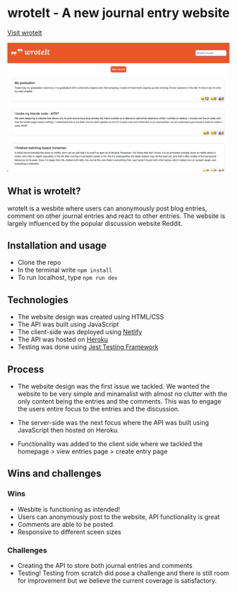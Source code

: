 # wroteIt - A new journal entry website
[Visit wroteIt](https://resilient-frangipane-39c540.netlify.app/)

<img src="/images/wroteIt.png">

## What is wroteIt?
wroteIt is a wesbite where users can anonymously post blog entries, comment on other journal entries and react to other entries. The website is largely influenced by the popular discussion website Reddit.

## Installation and usage
* Clone the repo
* In the terminal write `npm install`
* To run localhost, type `npm run dev`

## Technologies
* The website design was created using HTML/CSS
* The API was built using JavaScript
* The client-side was deployed using [Netlify](https://resilient-frangipane-39c540.netlify.app/)
* The API was hosted on [Heroku](https://wrote-it-babole.herokuapp.com/)
* Testing was done using [Jest Testing Framework](https://jestjs.io/)

## Process
* The website design was the first issue we tackled. We wanted the website to be very simple and minamalist with almost no clutter with the only content being the entries and the comments. This was to engage the users entire focus to the entries and the discussion.

* The server-side was the next focus where the API was built using JavaScript then hosted on Heroku.

* Functionality was added to the client side where we tackled the homepage > view entries page > create entry page

## Wins and challenges
### Wins
* Wesbite is functioning as intended!
* Users can anonymously post to the website, API functionality is great
* Comments are able to be posted.
* Responsive to different sceen sizes

### Challenges
* Creating the API to store both journal entries and comments
* Testing! Testing from scratch did pose a challenge and there is still room for improvement but we believe the current coverage is satisfactory.






